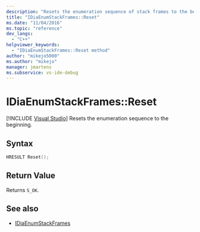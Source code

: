 ```yaml
---
description: "Resets the enumeration sequence of stack frames to the beginning."
title: "IDiaEnumStackFrames::Reset"
ms.date: "11/04/2016"
ms.topic: "reference"
dev_langs:
  - "C++"
helpviewer_keywords:
  - "IDiaEnumStackFrames::Reset method"
author: "mikejo5000"
ms.author: "mikejo"
manager: jmartens
ms.subservice: vs-ide-debug
---
```

# IDiaEnumStackFrames::Reset

 [!INCLUDE [Visual Studio](~/includes/applies-to-version/vs-windows-only.md)]
Resets the enumeration sequence to the beginning.

## Syntax

```C++
HRESULT Reset();
```

## Return Value
 Returns `S_OK`.

## See also
- [IDiaEnumStackFrames](../../debugger/debug-interface-access/idiaenumstackframes.md)
